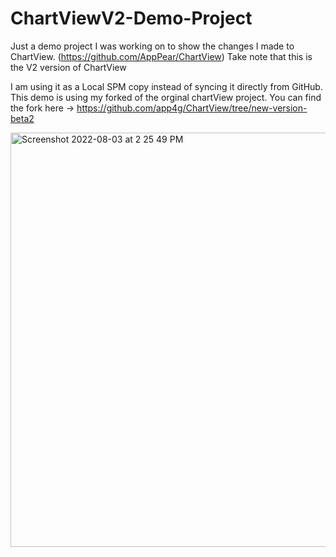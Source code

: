 # ChartViewV2-Demo-Project

Just a demo project I was working on to show the changes I made to ChartView. (https://github.com/AppPear/ChartView)
Take note that this is the V2 version of ChartView

I am using it as a Local SPM copy instead of syncing it directly from GitHub. This demo is using my forked of the orginal chartView project. You can find the fork here -> https://github.com/app4g/ChartView/tree/new-version-beta2

<img width="663" alt="Screenshot 2022-08-03 at 2 25 49 PM" src="https://user-images.githubusercontent.com/107654902/182538890-a86a4615-4dd7-4653-ae4b-8b6020b71f2d.png">
